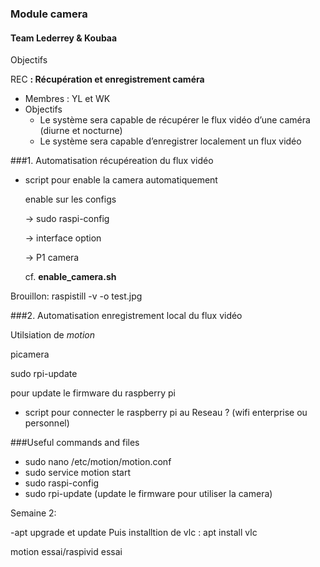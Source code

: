 ### Module camera

#### Team Lederrey & Koubaa

Objectifs

REC **: Récupération et enregistrement caméra**

- Membres : YL et WK
- Objectifs
  - Le système sera capable de récupérer le flux vidéo d’une caméra (diurne et nocturne)
  - Le système sera capable d’enregistrer localement un flux vidéo

###1. Automatisation récupéreation du flux vidéo

- script pour enable la camera automatiquement

  enable sur les configs

  -> sudo raspi-config 

  -> interface option

  -> P1 camera
  
  
  cf. **enable_camera.sh**

Brouillon: raspistill -v -o test.jpg


###2. Automatisation enregistrement local du flux vidéo


Utilsiation de *motion*


picamera

sudo rpi-update

pour update le firmware du raspberry pi

- script pour connecter le raspberry pi au Reseau ? (wifi enterprise ou personnel)


###Useful commands and files

- sudo nano /etc/motion/motion.conf
- sudo service motion start
- sudo raspi-config
- sudo rpi-update (update le firmware pour utiliser la camera)



Semaine 2:

-apt upgrade et update
Puis 
installtion de vlc : apt install vlc

motion essai/raspivid essai
